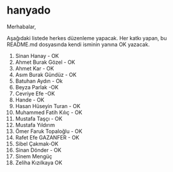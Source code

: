 # hanyado

 Merhabalar,

Aşağıdaki listede herkes düzenleme yapacak. Her katkı yapan, bu README.md dosyasında kendi isminin yanına OK yazacak. 

 1. Sinan Hanay - OK
 2. Ahmet Burak Gözel - OK
 3. Ahmet Kar - OK
 4. Asım Burak Gündüz - OK
 5. Batuhan Aydın - Ok
 6. Beyza Parlak -OK
 7. Cevriye Efe -OK
 8. Hande - OK
 9. Hasan Hüseyin Turan - OK
 10. Muhammed Fatih Kılıç - OK
 11. Mustafa Taşçı - OK
 12. Mustafa Yıldırım
 13. Ömer Faruk Topaloğlu - OK
 14. Rafet Efe GAZANFER - OK
 15. Sibel Çakmak-OK
 16. Sinan Dönder - OK
 17. Sinem Mengüç
 18. Zeliha Kızılkaya OK

